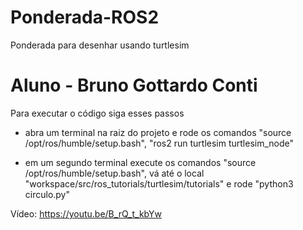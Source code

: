 # Ponderada-ROS2
Ponderada para desenhar usando turtlesim


# Aluno - Bruno Gottardo Conti

Para executar o código siga esses passos

- abra um terminal na raiz do projeto e rode os comandos "source /opt/ros/humble/setup.bash", "ros2 run turtlesim turtlesim_node"

- em um segundo terminal execute os comandos "source /opt/ros/humble/setup.bash", vá até o local "workspace/src/ros_tutorials/turtlesim/tutorials" e rode "python3 circulo.py"


Vídeo: https://youtu.be/B_rQ_t_kbYw